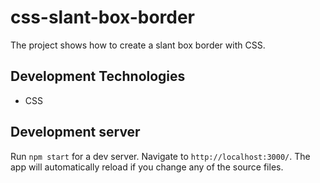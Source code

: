 # css-slant-box-border

The project shows how to create a slant box border with CSS.

## Development Technologies

+ CSS

## Development server

Run `npm start` for a dev server. Navigate to `http://localhost:3000/`. The app will automatically reload if you change any of the source files.
